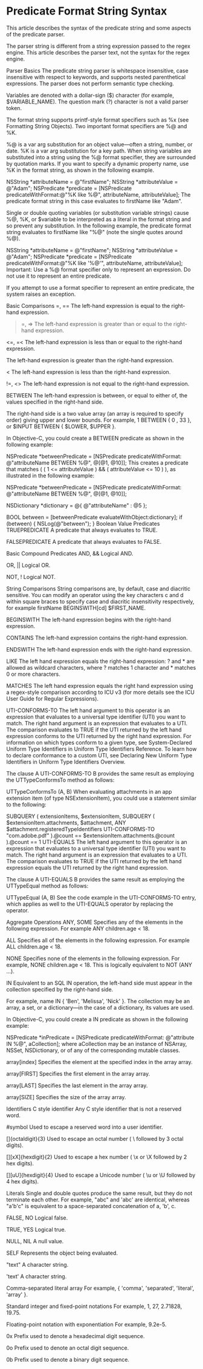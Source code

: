 #  Predicate Format String Syntax

This article describes the syntax of the predicate string and some aspects of the predicate parser.

The parser string is different from a string expression passed to the regex engine. This article describes the parser text, not the syntax for the regex engine.

Parser Basics
The predicate string parser is whitespace insensitive, case insensitive with respect to keywords, and supports nested parenthetical expressions. The parser does not perform semantic type checking.

Variables are denoted with a dollar-sign ($) character (for example, $VARIABLE_NAME). The question mark (?) character is not a valid parser token.

The format string supports printf-style format specifiers such as %x (see Formatting String Objects). Two important format specifiers are %@ and %K.

%@ is a var arg substitution for an object value—often a string, number, or date.
%K is a var arg substitution for a key path.
When string variables are substituted into a string using the %@ format specifier, they are surrounded by quotation marks. If you want to specify a dynamic property name, use %K in the format string, as shown in the following example.

NSString *attributeName  = @"firstName";
NSString *attributeValue = @"Adam";
NSPredicate *predicate   = [NSPredicate predicateWithFormat:@"%K like %@",
        attributeName, attributeValue];
The predicate format string in this case evaluates to firstName like "Adam".

Single or double quoting variables (or substitution variable strings) cause %@, %K, or $variable to be interpreted as a literal in the format string and so prevent any substitution. In the following example, the predicate format string evaluates to firstName like "%@" (note the single quotes around %@).

NSString *attributeName = @"firstName";
NSString *attributeValue = @"Adam";
NSPredicate *predicate = [NSPredicate predicateWithFormat:@"%K like '%@'",
        attributeName, attributeValue];
Important: Use a %@ format specifier only to represent an expression. Do not use it to represent an entire predicate.

If you attempt to use a format specifier to represent an entire predicate, the system raises an exception.

Basic Comparisons
=, ==
The left-hand expression is equal to the right-hand expression.

>=, =>
The left-hand expression is greater than or equal to the right-hand expression.

<=, =<
The left-hand expression is less than or equal to the right-hand expression.

>
The left-hand expression is greater than the right-hand expression.

<
The left-hand expression is less than the right-hand expression.

!=, <>
The left-hand expression is not equal to the right-hand expression.

BETWEEN
The left-hand expression is between, or equal to either of, the values specified in the right-hand side.

The right-hand side is a two value array (an array is required to specify order) giving upper and lower bounds. For example, 1 BETWEEN { 0 , 33 }, or $INPUT BETWEEN { $LOWER, $UPPER }.

In Objective-C, you could create a BETWEEN predicate as shown in the following example:

NSPredicate *betweenPredicate =
    [NSPredicate predicateWithFormat: @"attributeName BETWEEN %@", @[@1, @10]];
This creates a predicate that matches ( ( 1 <= attributeValue ) && ( attributeValue <= 10 ) ), as illustrated in the following example:

NSPredicate *betweenPredicate =
    [NSPredicate predicateWithFormat: @"attributeName BETWEEN %@", @[@1, @10]];
 
NSDictionary *dictionary = @{ @"attributeName" : @5 };
 
BOOL between = [betweenPredicate evaluateWithObject:dictionary];
if (between) {
    NSLog(@"between");
}
Boolean Value Predicates
TRUEPREDICATE
A predicate that always evaluates to TRUE.

FALSEPREDICATE
A predicate that always evaluates to FALSE.

Basic Compound Predicates
AND, &&
Logical AND.

OR, ||
Logical OR.

NOT, !
Logical NOT.

String Comparisons
String comparisons are, by default, case and diacritic sensitive. You can modify an operator using the key characters c and d within square braces to specify case and diacritic insensitivity respectively, for example firstName BEGINSWITH[cd] $FIRST_NAME.

BEGINSWITH
The left-hand expression begins with the right-hand expression.

CONTAINS
The left-hand expression contains the right-hand expression.

ENDSWITH
The left-hand expression ends with the right-hand expression.

LIKE
The left hand expression equals the right-hand expression: ? and * are allowed as wildcard characters, where ? matches 1 character and * matches 0 or more characters.

MATCHES
The left hand expression equals the right hand expression using a regex-style comparison according to ICU v3 (for more details see the ICU User Guide for Regular Expressions).

UTI-CONFORMS-TO
The left hand argument to this operator is an expression that evaluates to a universal type identifier (UTI) you want to match. The right hand argument is an expression that evaluates to a UTI. The comparison evaluates to TRUE if the UTI returned by the left hand expression conforms to the UTI returned by the right hand expression. For information on which types conform to a given type, see System-Declared Uniform Type Identifiers in Uniform Type Identifiers Reference. To learn how to declare conformance to a custom UTI, see Declaring New Uniform Type Identifiers in Uniform Type Identifiers Overview.

The clause A UTI-CONFORMS-TO B provides the same result as employing the UTTypeConformsTo method as follows:

UTTypeConformsTo (A, B)
When evaluating attachments in an app extension item (of type NSExtensionItem), you could use a statement similar to the following:

SUBQUERY (
    extensionItems,
    $extensionItem,
    SUBQUERY (
        $extensionItem.attachments,
        $attachment,
        ANY $attachment.registeredTypeIdentifiers UTI-CONFORMS-TO "com.adobe.pdf"
    ).@count == $extensionItem.attachments.@count
).@count == 1
UTI-EQUALS
The left hand argument to this operator is an expression that evaluates to a universal type identifier (UTI) you want to match. The right hand argument is an expression that evaluates to a UTI. The comparison evaluates to TRUE if the UTI returned by the left hand expression equals the UTI returned by the right hand expression.

The clause A UTI-EQUALS B provides the same result as employing the UTTypeEqual method as follows:

UTTypeEqual (A, B)
See the code example in the UTI-CONFORMS-TO entry, which applies as well to the UTI-EQUALS operator by replacing the operator.

Aggregate Operations
ANY, SOME
Specifies any of the elements in the following expression. For example ANY children.age < 18.

ALL
Specifies all of the elements in the following expression. For example ALL children.age < 18.

NONE
Specifies none of the elements in the following expression. For example, NONE children.age < 18. This is logically equivalent to NOT (ANY ...).

IN
Equivalent to an SQL IN operation, the left-hand side must appear in the collection specified by the right-hand side.

For example, name IN { 'Ben', 'Melissa', 'Nick' }. The collection may be an array, a set, or a dictionary—in the case of a dictionary, its values are used.

In Objective-C, you could create a IN predicate as shown in the following example:

NSPredicate *inPredicate =
            [NSPredicate predicateWithFormat: @"attribute IN %@", aCollection];
where aCollection may be an instance of NSArray, NSSet, NSDictionary, or of any of the corresponding mutable classes.

array[index]
Specifies the element at the specified index in the array array.

array[FIRST]
Specifies the first element in the array array.

array[LAST]
Specifies the last element in the array array.

array[SIZE]
Specifies the size of the array array.

Identifiers
C style identifier
Any C style identifier that is not a reserved word.

#symbol
Used to escape a reserved word into a user identifier.

[\]{octaldigit}{3}
Used to escape an octal number ( \ followed by 3 octal digits).

[\][xX]{hexdigit}{2}
Used to escape a hex number ( \x or \X followed by 2 hex digits).

[\][uU]{hexdigit}{4}
Used to escape a Unicode number ( \u or \U followed by 4 hex digits).

Literals
Single and double quotes produce the same result, but they do not terminate each other. For example, "abc" and 'abc' are identical, whereas "a'b'c" is equivalent to a space-separated concatenation of a, 'b', c.

FALSE, NO
Logical false.

TRUE, YES
Logical true.

NULL, NIL
A null value.

SELF
Represents the object being evaluated.

"text"
A character string.

'text'
A character string.

Comma-separated literal array
For example, { 'comma', 'separated', 'literal', 'array' }.

Standard integer and fixed-point notations
For example, 1, 27, 2.71828, 19.75.

Floating-point notation with exponentiation
For example, 9.2e-5.

0x
Prefix used to denote a hexadecimal digit sequence.

0o
Prefix used to denote an octal digit sequence.

0b
Prefix used to denote a binary digit sequence.



